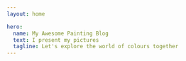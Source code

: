 ```yaml
---
layout: home

hero:
  name: My Awesome Painting Blog
  text: I present my pictures
  tagline: Let's explore the world of colours together
---
```

<script setup>
  
  import ArticleCard from "../.vitepress/theme/components/ArticleCard.vue"

  const cards = [
    {
        title: 'First post',
        description: 'Welcome to my art blog! Here I share my paintings, creative insights, and thoughts on art.',
        image: '/blog/images/ecset.jpg',
        author: 'HadikP',
        date: '2025-01-13',
        path: '/blog/en/article-1'
    },
    {
        title: 'Morning Mist',
        description: 'The story of my painting titled Morning Mist, my inspirations, the painting process, and the materials used',
        image: '/blog/images/reggeli_kod.jpg',
        author: 'HadikP',
        date: '2025-01-20',
        path: '/blog/en/article-2'
    } ]
    
  /* const supportedLanguages = ['en', 'hu', 'de']
  const defaultLanguage = 'en'

  //böngésző nyelvének lekérése
  const browserLanguage = navigator.language.split('-')[0]; // Csak a nyelvkód kell (pl. "en")
  const selectedLanguage = supportedLanguages.includes(browserLanguage) ? browserLanguage  : defaultLanguage
  console.log(browserLanguage)
  // Átirányítás, ha nem a megfelelő nyelvi útvonalon vagy
if (!window.location.pathname.startsWith(`/${selectedLanguage}/`)) {
  window.location.href = `/${selectedLanguage}/` + window.location.pathname.slice(1);
} */

</script>

<ArticleCard :cards="cards" />


